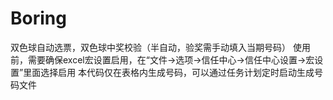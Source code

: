 # Boring
双色球自动选票，双色球中奖校验（半自动，验奖需手动填入当期号码）
使用前，需要确保excel宏设置启用，在“文件->选项->信任中心->信任中心设置->宏设置”里面选择启用
本代码仅在表格内生成号码，可以通过任务计划定时启动生成号码文件
